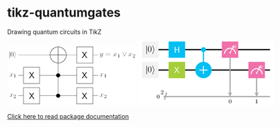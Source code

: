 # tikz-quantumgates
Drawing quantum circuits in TikZ

<nobr>![Example 1](/images/example_frontpage1.png) ![Example 2](/images/example_frontpage2.png)</nobr>

[Click here to read package documentation](https://github.com/matthias-wolff/tikz-quantumgates/blob/master/tikz-quantumgates.pdf)

